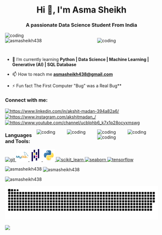 

<h1 align="center">Hi 👋, I'm Asma Sheikh</h1>
<h3 align="center">A passionate Data Science Student From India</h3>

<img align="right" alt="coding" width="1000" src="https://datanatives.io/wp-content/uploads/2022/06/GtG_small_banner_2.gif">

<img align="right" alt="coding" width="200" src="https://static.wixstatic.com/media/b313a9_89ebec0c5f384c65a9551f0c1ec18ca9~mv2.gif">

<p align="left"> <img src="https://komarev.com/ghpvc/?username=asmasheikh438&label=Profile%20views&color=0e75b6&style=flat" alt="asmasheikh438" /> </p>

<p align="left"> <a href="https://twitter.com/" target="blank"><img src="https://img.shields.io/twitter/follow/?logo=twitter&style=for-the-badge" alt="" /></a> </p>


- 🌱 I’m currently learning **Python | Data Science | Machine Learning | Generative (AI) | SQL Database**

- 📫 How to reach me **asmasheikh438@gmail.com**

- ⚡ Fun fact The First Computer "Bug" was a Real Bug**

<h3 align="left">Connect with me:</h3>
<p align="left">
<a href="https://linkedin.com/in/https://www.linkedin.com/in/akshit-madan-394a82a6/" target="blank"><img align="center" src="https://raw.githubusercontent.com/rahuldkjain/github-profile-readme-generator/master/src/images/icons/Social/linked-in-alt.svg" alt="https://www.linkedin.com/in/akshit-madan-394a82a6/" height="30" width="40" /></a>
<a href="https://instagram.com/https://www.instagram.com/akshitmadan_/" target="blank"><img align="center" src="https://raw.githubusercontent.com/rahuldkjain/github-profile-readme-generator/master/src/images/icons/Social/instagram.svg" alt="https://www.instagram.com/akshitmadan_/" height="30" width="40" /></a>
<a href="https://www.youtube.com/c/https://www.youtube.com/channel/ucblphb6_k7x1p28ocyxmswg" target="blank"><img align="center" src="https://raw.githubusercontent.com/rahuldkjain/github-profile-readme-generator/master/src/images/icons/Social/youtube.svg" alt="https://www.youtube.com/channel/ucblphb6_k7x1p28ocyxmswg" height="30" width="40" /></a>
</p>

                                                                             
<img align="right" alt="coding" width="100" src="https://images.hdqwalls.com/download/python-logo-4k-i6-1920x1080.jpg">
<img align="right" alt="coding" width="100" src="https://media.geeksforgeeks.org/wp-content/uploads/20240131121315/NumPy-Logo-user-journey.png">
<img align="right" alt="coding" width="100" src="https://tse2.mm.bing.net/th?id=OIP.Ahq2xYOySMAQEw8fJJ_WUwAAAA&pid=Api&P=0&h=180">
<img align="right" alt="coding" width="100" src="https://neuraspike.com/wp-content/uploads/2020/12/matplotlib-logo.png">
<img align="right" alt="coding" width="200" src="https://i.pinimg.com/736x/ef/f4/b0/eff4b01aa01db337fdda91aa96d7d078.jpg">

<h3 align="left">Languages and Tools:</h3>
<p align="left"> <a href="https://git-scm.com/" target="_blank" rel="noreferrer"> <img src="https://www.vectorlogo.zone/logos/git-scm/git-scm-icon.svg" alt="git" width="40" height="40"/> </a> <a href="https://www.mysql.com/" target="_blank" rel="noreferrer"> <img src="https://raw.githubusercontent.com/devicons/devicon/master/icons/mysql/mysql-original-wordmark.svg" alt="mysql" width="40" height="40"/> </a> <a href="https://pandas.pydata.org/" target="_blank" rel="noreferrer"> <img src="https://raw.githubusercontent.com/devicons/devicon/2ae2a900d2f041da66e950e4d48052658d850630/icons/pandas/pandas-original.svg" alt="pandas" width="40" height="40"/> </a> <a href="https://www.python.org" target="_blank" rel="noreferrer"> <img src="https://raw.githubusercontent.com/devicons/devicon/master/icons/python/python-original.svg" alt="python" width="40" height="40"/> </a> <a href="https://scikit-learn.org/" target="_blank" rel="noreferrer"> <img src="https://upload.wikimedia.org/wikipedia/commons/0/05/Scikit_learn_logo_small.svg" alt="scikit_learn" width="40" height="40"/> </a> <a href="https://seaborn.pydata.org/" target="_blank" rel="noreferrer"> <img src="https://seaborn.pydata.org/_images/logo-mark-lightbg.svg" alt="seaborn" width="40" height="40"/> </a> <a href="https://www.tensorflow.org" target="_blank" rel="noreferrer"> <img src="https://www.vectorlogo.zone/logos/tensorflow/tensorflow-icon.svg" alt="tensorflow" width="40" height="40"/> </a> </p>

<p><img align="left" src="https://github-readme-stats.vercel.app/api/top-langs?username=asmasheikh438&show_icons=true&locale=en&layout=compact" alt="asmasheikh438" /></p>

<p>&nbsp;<img align="center" src="https://github-readme-stats.vercel.app/api?username=asmasheikh438&show_icons=true&locale=en" alt="asmasheikh438" /></p>

<p><img align="center" src="https://github-readme-streak-stats.herokuapp.com/?user=asmasheikh438&" alt="asmasheikh438" /></p>

<img src="https://raw.githubusercontent.com/hxu296/hxu296/output/github-contribution-grid-snake.svg" />
</picture>
</p>
<p><img align="center" src="https://cdn-images-1.medium.com/v2/resize:fit:300/1*mgXvzNcwfpnBawI6XTkVRg.png">


